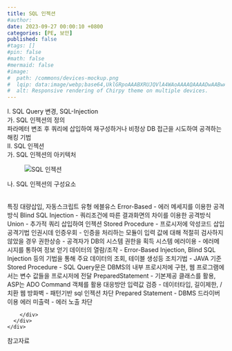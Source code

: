 ```yaml
---
title: SQL 인젝션
#author: 
date: 2023-09-27 00:00:10 +0800
categories: [PE, 보안]
published: false
#tags: []
#pin: false
#math: false
#mermaid: false
#image:
#  path: /commons/devices-mockup.png
#  lqip: data:image/webp;base64,UklGRpoAAABXRUJQVlA4WAoAAAAQAAAADwAABwAAQUxQSDIAAAARL0AmbZurmr57yyIiqE8oiG0bejIYEQTgqiDA9vqnsUSI6H+oAERp2HZ65qP/VIAWAFZQOCBCAAAA8AEAnQEqEAAIAAVAfCWkAALp8sF8rgRgAP7o9FDvMCkMde9PK7euH5M1m6VWoDXf2FkP3BqV0ZYbO6NA/VFIAAAA
#  alt: Responsive rendering of Chirpy theme on multiple devices.
---
```


<div class="post-wrap">
  <div class="para">
    <div class="para-title">
      I. SQL Query 변경, SQL-Injection
    </div>
    <div class="para-cntnt">
      <div class="para">
        <div class="para-title">
          가. SQL 인젝션의 정의
        </div>
        <div class="para-cntnt">
            파라메터 변조 후 쿼리에 삽입하여 재구성하거나 비정상 DB 접근을 시도하여 공격하는 해킹 기법
        </div>
      </div>
    </div>
  </div>
  
  <div class="para">
    <div class="para-title">
      II. SQL 인젝션
    </div>
    <div class="para-cntnt">
      <div class="para">
        <div class="para-title">
          가. SQL 인젝션의 아키텍처
        </div>
        <div class="para-cntnt">
          <figure class="post-figure">
            <img src="/assets/img/posts/SQL-인젝션.png" alt="SQL 인젝션">
<!--            <figcaption>Source: Unveiling the Metaverse: Exploring Emerging Trends, Multifaceted Perspectives, and Future Challenges</figcaption>-->
          </figure>
        </div>
      </div>
      <div class="para">
        <div class="para-title">
          나. SQL 인젝션의 구성요소
        </div>
        <div class="para-cntnt">
          <table class="post-table">
          </table>
          특징
  대량삽입, 자동스크립트
유형 에블유스
  Error-Based - 에러 메세지를 이용한 공격방식
  Blind SQL Injection - 쿼리조건에 따른 결과화면의 차이를 이용한 공격방식
  Union - 추가적 쿼리 삽입하여 인젝션
  Stored Procedure - 프로시저에 악성코드 삽입
공격기법 인권시데
  인증우회 - 인증을 처리하는 모듈이 입력 값에 대해 적절히 검사하지 않았을 경우
  권한상승 - 공격자가 DB의 시스템 권한을 획득
  시스템 에러이용 - 에러메시지를 통하여 정보 얻기
  데이터의 열람/조작 - Error-Based Injection, Blind SQL Injection 등의 기법을 통해 주요 데이터의 조회, 테이블 생성등
조치기법 - JAVA 기준
  Stored Procedure - SQL Query문은 DBMS의 내부 프로시저에 구현, 웹 프로그램에서는 변수 값들을 프로시저에 전달
  PreparedStatement - 기본제공 클래스를 활용, ASP는 ADO Command 객체를 활용
대응방안
  입력값 검증 - 데이터타입, 길이제한, / 치환
  웹 방화벽 - 패턴기반 sql 인젝션 차단
  Prepared Statement - DBMS 드라이버 이용
  에러 미출력 - 에러 노출 차단

        </div>
      </div>
    </div>
  </div>

  <div class="refr-wrap">
    <div class="refr-title">
        참고자료
    </div>
    <ol class="refr-list">
    <!--    <li>(나현식, 최대선) <a target="_blank" href="https://scienceon.kisti.re.kr/commons/util/originalView.do?cn=JAKO202225948430499&oCn=JAKO202225948430499&dbt=JAKO&journal=NJOU00291864">메타버스 보안 위협 요소 및 대응 방안 검토</a></li>-->
    <!--    <li>(M. Uddin, S. Manickam, H. Ullah, M. Obaidat and A. Dandoush) <a target="_blank" href="https://ieeexplore.ieee.org/abstract/document/10138386">Unveiling the Metaverse: Exploring Emerging Trends, Multifaceted Perspectives, and Future Challenges</a></li>-->
    </ol>
  </div>
</div>
